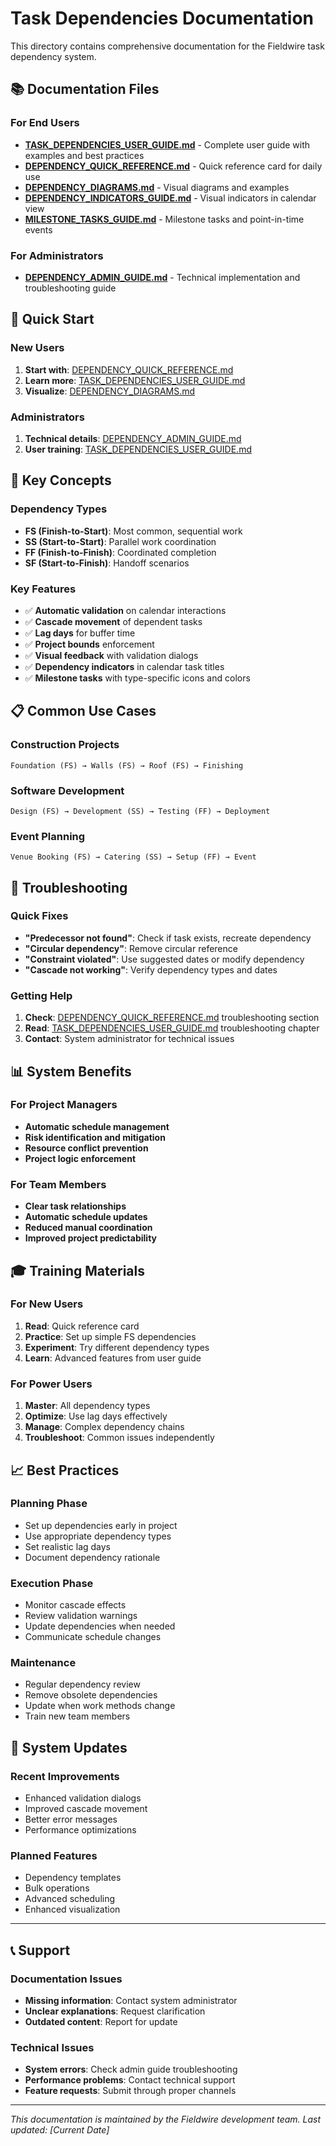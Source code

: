 # Task Dependencies Documentation

This directory contains comprehensive documentation for the Fieldwire task dependency system.

## 📚 Documentation Files

### For End Users
- **[TASK_DEPENDENCIES_USER_GUIDE.md](./TASK_DEPENDENCIES_USER_GUIDE.md)** - Complete user guide with examples and best practices
- **[DEPENDENCY_QUICK_REFERENCE.md](./DEPENDENCY_QUICK_REFERENCE.md)** - Quick reference card for daily use
- **[DEPENDENCY_DIAGRAMS.md](./DEPENDENCY_DIAGRAMS.md)** - Visual diagrams and examples
- **[DEPENDENCY_INDICATORS_GUIDE.md](./DEPENDENCY_INDICATORS_GUIDE.md)** - Visual indicators in calendar view
- **[MILESTONE_TASKS_GUIDE.md](./MILESTONE_TASKS_GUIDE.md)** - Milestone tasks and point-in-time events

### For Administrators
- **[DEPENDENCY_ADMIN_GUIDE.md](./DEPENDENCY_ADMIN_GUIDE.md)** - Technical implementation and troubleshooting guide

## 🚀 Quick Start

### New Users
1. **Start with**: [DEPENDENCY_QUICK_REFERENCE.md](./DEPENDENCY_QUICK_REFERENCE.md)
2. **Learn more**: [TASK_DEPENDENCIES_USER_GUIDE.md](./TASK_DEPENDENCIES_USER_GUIDE.md)
3. **Visualize**: [DEPENDENCY_DIAGRAMS.md](./DEPENDENCY_DIAGRAMS.md)

### Administrators
1. **Technical details**: [DEPENDENCY_ADMIN_GUIDE.md](./DEPENDENCY_ADMIN_GUIDE.md)
2. **User training**: [TASK_DEPENDENCIES_USER_GUIDE.md](./TASK_DEPENDENCIES_USER_GUIDE.md)

## 🎯 Key Concepts

### Dependency Types
- **FS (Finish-to-Start)**: Most common, sequential work
- **SS (Start-to-Start)**: Parallel work coordination  
- **FF (Finish-to-Finish)**: Coordinated completion
- **SF (Start-to-Finish)**: Handoff scenarios

### Key Features
- ✅ **Automatic validation** on calendar interactions
- ✅ **Cascade movement** of dependent tasks
- ✅ **Lag days** for buffer time
- ✅ **Project bounds** enforcement
- ✅ **Visual feedback** with validation dialogs
- ✅ **Dependency indicators** in calendar task titles
- ✅ **Milestone tasks** with type-specific icons and colors

## 📋 Common Use Cases

### Construction Projects
```
Foundation (FS) → Walls (FS) → Roof (FS) → Finishing
```

### Software Development
```
Design (FS) → Development (SS) → Testing (FF) → Deployment
```

### Event Planning
```
Venue Booking (FS) → Catering (SS) → Setup (FF) → Event
```

## 🔧 Troubleshooting

### Quick Fixes
- **"Predecessor not found"**: Check if task exists, recreate dependency
- **"Circular dependency"**: Remove circular reference
- **"Constraint violated"**: Use suggested dates or modify dependency
- **"Cascade not working"**: Verify dependency types and dates

### Getting Help
1. **Check**: [DEPENDENCY_QUICK_REFERENCE.md](./DEPENDENCY_QUICK_REFERENCE.md) troubleshooting section
2. **Read**: [TASK_DEPENDENCIES_USER_GUIDE.md](./TASK_DEPENDENCIES_USER_GUIDE.md) troubleshooting chapter
3. **Contact**: System administrator for technical issues

## 📊 System Benefits

### For Project Managers
- **Automatic schedule management**
- **Risk identification and mitigation**
- **Resource conflict prevention**
- **Project logic enforcement**

### For Team Members
- **Clear task relationships**
- **Automatic schedule updates**
- **Reduced manual coordination**
- **Improved project predictability**

## 🎓 Training Materials

### For New Users
1. **Read**: Quick reference card
2. **Practice**: Set up simple FS dependencies
3. **Experiment**: Try different dependency types
4. **Learn**: Advanced features from user guide

### For Power Users
1. **Master**: All dependency types
2. **Optimize**: Use lag days effectively
3. **Manage**: Complex dependency chains
4. **Troubleshoot**: Common issues independently

## 📈 Best Practices

### Planning Phase
- Set up dependencies early in project
- Use appropriate dependency types
- Set realistic lag days
- Document dependency rationale

### Execution Phase
- Monitor cascade effects
- Review validation warnings
- Update dependencies when needed
- Communicate schedule changes

### Maintenance
- Regular dependency review
- Remove obsolete dependencies
- Update when work methods change
- Train new team members

## 🔄 System Updates

### Recent Improvements
- Enhanced validation dialogs
- Improved cascade movement
- Better error messages
- Performance optimizations

### Planned Features
- Dependency templates
- Bulk operations
- Advanced scheduling
- Enhanced visualization

---

## 📞 Support

### Documentation Issues
- **Missing information**: Contact system administrator
- **Unclear explanations**: Request clarification
- **Outdated content**: Report for update

### Technical Issues
- **System errors**: Check admin guide troubleshooting
- **Performance problems**: Contact technical support
- **Feature requests**: Submit through proper channels

---

*This documentation is maintained by the Fieldwire development team. Last updated: [Current Date]*
